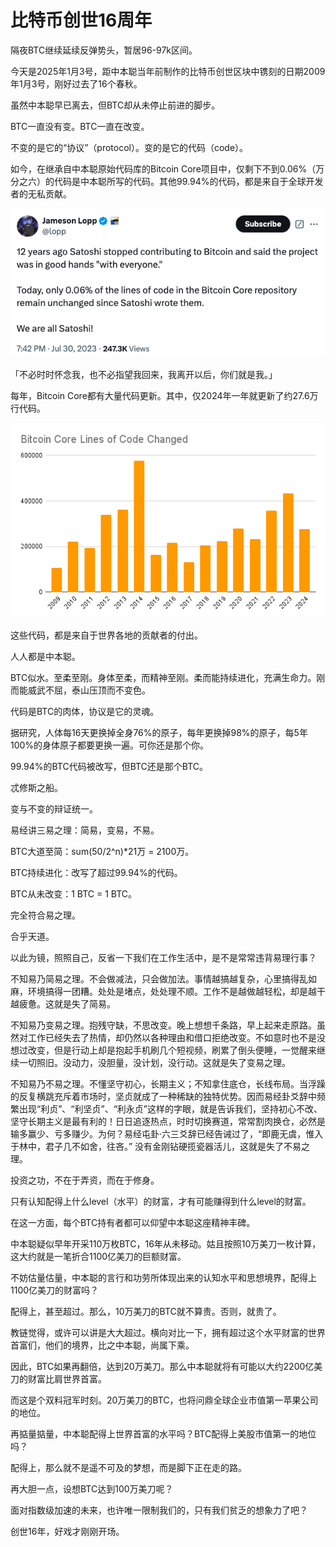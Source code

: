# 比特币创世16周年

隔夜BTC继续延续反弹势头，暂居96-97k区间。

今天是2025年1月3号，距中本聪当年前制作的比特币创世区块中镌刻的日期2009年1月3号，刚好过去了16个春秋。

虽然中本聪早已离去，但BTC却从未停止前进的脚步。

BTC一直没有变。BTC一直在改变。

不变的是它的“协议”（protocol）。变的是它的代码（code）。

如今，在继承自中本聪原始代码库的Bitcoin Core项目中，仅剩下不到0.06%（万分之六）的代码是中本聪所写的代码。其他99.94%的代码，都是来自于全球开发者的无私贡献。

![](2025-01-03-A01.png)

「不必时时怀念我，也不必指望我回来，我离开以后，你们就是我。」

每年，Bitcoin Core都有大量代码更新。其中，仅2024年一年就更新了约27.6万行代码。

![](2025-01-03-A02.png)

这些代码，都是来自于世界各地的贡献者的付出。

人人都是中本聪。

BTC似水。至柔至刚。身体至柔，而精神至刚。柔而能持续进化，充满生命力。刚而能威武不屈，泰山压顶而不变色。

代码是BTC的肉体，协议是它的灵魂。

据研究，人体每16天更换掉全身76%的原子，每年更换掉98%的原子，每5年100%的身体原子都要更换一遍。可你还是那个你。

99.94%的BTC代码被改写，但BTC还是那个BTC。

忒修斯之船。

变与不变的辩证统一。

易经讲三易之理：简易，变易，不易。

BTC大道至简：sum(50/2^n)*21万 = 2100万。

BTC持续进化：改写了超过99.94%的代码。

BTC从未改变：1 BTC = 1 BTC。

完全符合易之理。

合乎天道。

以此为镜，照照自己，反省一下我们在工作生活中，是不是常常违背易理行事？

不知易乃简易之理。不会做减法，只会做加法。事情越搞越复杂，心里搞得乱如麻，环境搞得一团糟。处处是堵点，处处理不顺。工作不是越做越轻松，却是越干越疲惫。这就是失了简易。

不知易乃变易之理。抱残守缺，不思改变。晚上想想千条路，早上起来走原路。虽然对工作已经失去了热情，却仍然以各种理由和借口拒绝改变。不如意时也不是没想过改变，但是行动上却是抱起手机刷几个短视频，刷累了倒头便睡，一觉醒来继续一切照旧。没动力，没胆量，没计划，没行动。这就是失了变易之理。

不知易乃不易之理。不懂坚守初心，长期主义；不知拿住底仓，长线布局。当浮躁的反复横跳充斥着市场时，坚贞就成了一种稀缺的独特优势。因而易经卦爻辞中频繁出现“利贞”、“利坚贞”、“利永贞”这样的字眼，就是告诉我们，坚持初心不改、坚守长期主义是最有利的！日日追逐热点，时时切换赛道，常常割肉换仓，必然是输多赢少、亏多赚少。为何？易经屯卦·六三爻辞已经告诫过了，“即鹿无虞，惟入于林中，君子几不如舍，往吝。” 没有金刚钻硬揽瓷器活儿，这就是失了不易之理。

投资之功，不在于弄资，而在于修身。

只有认知配得上什么level（水平）的财富，才有可能赚得到什么level的财富。

在这一方面，每个BTC持有者都可以仰望中本聪这座精神丰碑。

中本聪疑似早年开采110万枚BTC，16年从未移动。姑且按照10万美刀一枚计算，这大约就是一笔折合1100亿美刀的巨额财富。

不妨估量估量，中本聪的言行和功劳所体现出来的认知水平和思想境界，配得上1100亿美刀的财富吗？

配得上，甚至超过。那么，10万美刀的BTC就不算贵。否则，就贵了。

教链觉得，或许可以讲是大大超过。横向对比一下，拥有超过这个水平财富的世界首富们，他们的境界，比之中本聪，尚属下乘。

因此，BTC如果再翻倍，达到20万美刀。那么中本聪就将有可能以大约2200亿美刀的财富比肩世界首富。

而这是个双料冠军时刻。20万美刀的BTC，也将问鼎全球企业市值第一苹果公司的地位。

再掂量掂量，中本聪配得上世界首富的水平吗？BTC配得上美股市值第一的地位吗？

配得上，那么就不是遥不可及的梦想，而是脚下正在走的路。

再大胆一点，设想BTC达到100万美刀呢？

面对指数级加速的未来，也许唯一限制我们的，只有我们贫乏的想象力了吧？

创世16年，好戏才刚刚开场。
